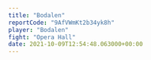 ```yaml
---
title: "Bodalen"
reportCode: "9AfVWmKt2b34yk8h"
player: "Bodalen"
fight: "Opera Hall"
date: 2021-10-09T12:54:48.063000+00:00
---
```

